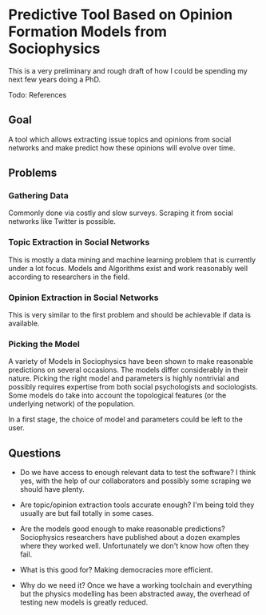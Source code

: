 # Predictive Tool Based on Opinion Formation Models from Sociophysics

This is a very preliminary and rough draft of how I could be spending my 
next few years doing a PhD.

Todo: References

## Goal

A tool which allows extracting issue topics and opinions from social networks
and make predict how these opinions will evolve over time.

## Problems 

### Gathering Data

Commonly done via costly and slow surveys. Scraping it from social networks
like Twitter is possible.

### Topic Extraction in Social Networks

This is mostly a data mining and machine learning problem that is currently
under a lot focus. Models and Algorithms exist and work reasonably well
according to researchers in the field.

### Opinion Extraction in Social Networks

This is very similar to the first problem and should be achievable if data is
available.

### Picking the Model

A variety of Models in Sociophysics have been shown to make reasonable
predictions on several occasions. The models differ considerably in their
nature. Picking the right model and parameters is highly nontrivial and
possibly requires expertise from both social psychologists and sociologists.
Some models do take into account the topological features (or the underlying
network) of the population.

In a first stage, the choice of model and parameters could be left to the user.

## Questions

- Do we have access to enough relevant data to test the software? I think yes,
  with the help of our collaborators and possibly some scraping we should have
  plenty.

- Are topic/opinion extraction tools accurate enough? I'm being told they
  usually are but fail totally in some cases.

- Are the models good enough to make reasonable predictions? Sociophysics
  researchers have published about a dozen examples where they worked well.
  Unfortunately we don't know how often they fail.

- What is this good for? Making democracies more efficient.
  
- Why do we need it? Once we have a working toolchain and everything but 
  the physics modelling has been abstracted away, the overhead of testing 
  new models is greatly reduced.
